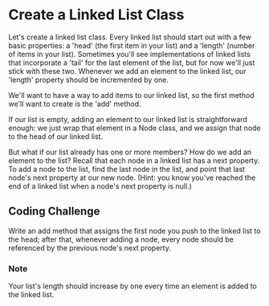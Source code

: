 # Create a Linked List Class
Let's create a linked list class. Every linked list should start out with a few basic properties: a 'head' (the first item in your list) and a 'length' (number of items in your list). Sometimes you'll see implementations of linked lists that incorporate a 'tail' for the last element of the list, but for now we'll just stick with these two. Whenever we add an element to the linked list, our 'length' property should be incremented by one.

We'll want to have a way to add items to our linked list, so the first method we'll want to create is the 'add' method.

If our list is empty, adding an element to our linked list is straightforward enough: we just wrap that element in a Node class, and we assign that node to the head of our linked list.

But what if our list already has one or more members? How do we add an element to the list? Recall that each node in a linked list has a next property. To add a node to the list, find the last node in the list, and point that last node's next property at our new node. (Hint: you know you've reached the end of a linked list when a node's next property is null.)

## Coding Challenge

Write an add method that assigns the first node you push to the linked list to the head; after that, whenever adding a node, every node should be referenced by the previous node's next property.

### Note

Your list's length should increase by one every time an element is added to the linked list.


